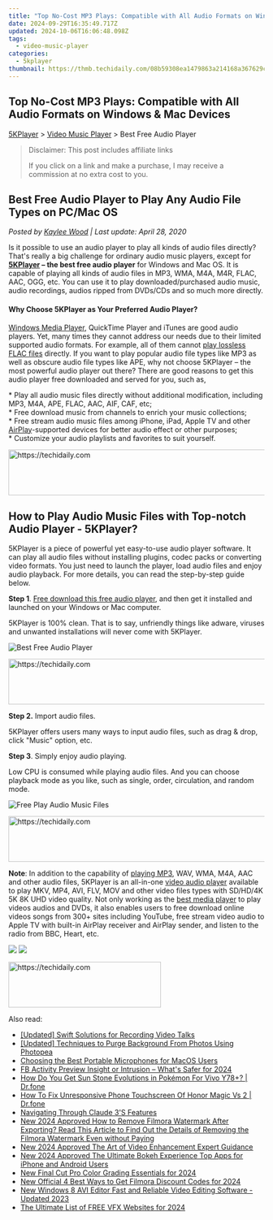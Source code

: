 ```yaml
---
title: "Top No-Cost MP3 Plays: Compatible with All Audio Formats on Windows & Mac Devices"
date: 2024-09-29T16:35:49.717Z
updated: 2024-10-06T16:06:48.098Z
tags:
  - video-music-player
categories:
  - 5kplayer
thumbnail: https://thmb.techidaily.com/08b59308ea1479863a214168a367629cf0b1393331c870e52c284f342d82b8ac.jpeg
---
```


## Top No-Cost MP3 Plays: Compatible with All Audio Formats on Windows & Mac Devices

[5KPlayer](https://tools.techidaily.com/5kplayer/products/) \> [Video Music Player](https://tools.techidaily.com/5kplayer/video-music-player/) \> Best Free Audio Player

>  Disclaimer: This post includes affiliate links
>
>  If you click on a link and make a purchase, I may receive a commission at no extra cost to you.
>

## Best Free Audio Player to Play Any Audio File Types on PC/Mac OS

 _Posted by [Kaylee Wood](https://www.quora.com/profile/Amanda-Hu-21) | Last update: April 28, 2020_

Is it possible to use an audio player to play all kinds of audio files directly? That's really a big challenge for ordinary audio music players, except for **[5KPlayer](https://tools.techidaily.com/5kplayer/products/) – the best free audio player** for Windows and Mac OS. It is capable of playing all kinds of audio files in MP3, WMA, M4A, M4R, FLAC, AAC, OGG, etc. You can use it to play downloaded/purchased audio music, audio recordings, audios ripped from DVDs/CDs and so much more directly. 

#### **Why Choose 5KPlayer as Your Preferred Audio Player?**

[Windows Media Player](https://tools.techidaily.com/5kplayer/video-music-player/), QuickTime Player and iTunes are good audio players. Yet, many times they cannot address our needs due to their limited supported audio formats. For example, all of them cannot [play lossless FLAC files](https://tools.techidaily.com/5kplayer/video-music-player/) directly. If you want to play popular audio file types like MP3 as well as obscure audio file types like APE, why not choose 5KPlayer – the most powerful audio player out there? There are good reasons to get this audio player free downloaded and served for you, such as,

\* Play all audio music files directly without additional modification, including MP3, M4A, APE, FLAC, AAC, AIF, CAF, etc;  
\* Free download music from channels to enrich your music collections;  
\* Free stream audio music files among iPhone, iPad, Apple TV and other [AirPlay](https://tools.techidaily.com/5kplayer/airplay/)\-supported devices for better audio effect or other purposes;  
\* Customize your audio playlists and favorites to suit yourself.

<!-- affiliate ads begin -->
<a href="https://imp.i357552.net/c/5597632/999558/11832" target="_top" id="999558">
  <img src="//a.impactradius-go.com/display-ad/11832-999558" border="0" alt="https://techidaily.com" width="728" height="90"/>
</a>
<img height="0" width="0" src="https://imp.i357552.net/i/5597632/999558/11832" style="position:absolute;visibility:hidden;" border="0" />
<!-- affiliate ads end -->

## How to Play Audio Music Files with Top-notch Audio Player - 5KPlayer?

5KPlayer is a piece of powerful yet easy-to-use audio player software. It can play all audio files without installing plugins, codec packs or converting video formats. You just need to launch the player, load audio files and enjoy audio playback. For more details, you can read the step-by-step guide below.

**Step 1**. [Free download this free audio player](https://tools.techidaily.com/5kplayer/products/), and then get it installed and launched on your Windows or Mac computer.

5KPlayer is 100% clean. That is to say, unfriendly things like adware, viruses and unwanted installations will never come with 5KPlayer.

![Best Free Audio Player](https://www.5kplayer.com/video-music-player/img/free-music-player.jpg) 

<!-- affiliate ads begin -->
<a href="https://appsumo.8odi.net/c/5597632/2068425/7443" target="_top" id="2068425">
  <img src="//a.impactradius-go.com/display-ad/7443-2068425" border="0" alt="https://techidaily.com" width="728" height="90"/>
</a>
<img height="0" width="0" src="https://appsumo.8odi.net/i/5597632/2068425/7443" style="position:absolute;visibility:hidden;" border="0" />
<!-- affiliate ads end -->

**Step 2.** Import audio files.

5KPlayer offers users many ways to input audio files, such as drag & drop, click "Music" option, etc. 

**Step 3**. Simply enjoy audio playing.

Low CPU is consumed while playing audio files. And you can choose playback mode as you like, such as single, order, circulation, and random mode.

![Free Play Audio Music Files](https://www.5kplayer.com/video-music-player/img/flac-music-player.jpg) 

<!-- affiliate ads begin -->
<a href="https://unicoeye.pxf.io/c/5597632/2148772/18498" target="_top" id="2148772">
  <img src="//a.impactradius-go.com/display-ad/18498-2148772" border="0" alt="https://techidaily.com" width="728" height="90"/>
</a>
<img height="0" width="0" src="https://unicoeye.pxf.io/i/5597632/2148772/18498" style="position:absolute;visibility:hidden;" border="0" />
<!-- affiliate ads end -->

**Note**: In addition to the capability of [playing MP3](https://tools.techidaily.com/5kplayer/video-music-player/), WAV, WMA, M4A, AAC and other audio files, 5KPlayer is an all-in-one [video audio player](https://tools.techidaily.com/5kplayer/video-music-player/) available to play MKV, MP4, AVI, FLV, MOV and other video files types with SD/HD/4K 5K 8K UHD video quality. Not only working as the [best media player](https://tools.techidaily.com/5kplayer/video-music-player/) to play videos audios and DVDs, it also enables users to free download online videos songs from 300+ sites including YouTube, free stream video audio to Apple TV with built-in AirPlay receiver and AirPlay sender, and listen to the radio from BBC, Heart, etc. 

[![](https://www.5kplayer.com/video-music-player/../button/freedownbackwin.png)](https://tools.techidaily.com/5kplayer/products/) [![](https://www.5kplayer.com/video-music-player/../button/freedownbackmac.png)](https://tools.techidaily.com/5kplayer/products/)

<!-- affiliate ads begin -->
<a href="https://aligracehair.sjv.io/c/5597632/1918698/19272" target="_top" id="1918698">
  <img src="//a.impactradius-go.com/display-ad/19272-1918698" border="0" alt="https://techidaily.com" width="300" height="90"/>
</a>
<img height="0" width="0" src="https://aligracehair.sjv.io/i/5597632/1918698/19272" style="position:absolute;visibility:hidden;" border="0" />
<!-- affiliate ads end -->

<ins class="adsbygoogle"
     style="display:block"
     data-ad-format="autorelaxed"
     data-ad-client="ca-pub-7571918770474297"
     data-ad-slot="1223367746"></ins>

<ins class="adsbygoogle"
     style="display:block"
     data-ad-client="ca-pub-7571918770474297"
     data-ad-slot="8358498916"
     data-ad-format="auto"
     data-full-width-responsive="true"></ins>

<span class="atpl-alsoreadstyle">Also read:</span>
<div><ul>
<li><a href="https://remote-screen-capture.techidaily.com/updated-swift-solutions-for-recording-video-talks/"><u>[Updated] Swift Solutions for Recording Video Talks</u></a></li>
<li><a href="https://fox-helps.techidaily.com/updated-techniques-to-purge-background-from-photos-using-photopea/"><u>[Updated] Techniques to Purge Background From Photos Using Photopea</u></a></li>
<li><a href="https://digital-screen-recording.techidaily.com/choosing-the-best-portable-microphones-for-macos-users/"><u>Choosing the Best Portable Microphones for MacOS Users</u></a></li>
<li><a href="https://article-files.techidaily.com/fb-activity-preview-insight-or-intrusion-whats-safer-for-2024/"><u>FB Activity Preview Insight or Intrusion – What's Safer for 2024</u></a></li>
<li><a href="https://change-location.techidaily.com/how-do-you-get-sun-stone-evolutions-in-pokemon-for-vivo-y78plus-drfone-by-drfone-virtual-android/"><u>How Do You Get Sun Stone Evolutions in Pokémon For Vivo Y78+? | Dr.fone</u></a></li>
<li><a href="https://howto.techidaily.com/how-to-fix-unresponsive-phone-touchscreen-of-honor-magic-vs-2-drfone-by-drfone-fix-android-problems-fix-android-problems/"><u>How To Fix Unresponsive Phone Touchscreen Of Honor Magic Vs 2 | Dr.fone</u></a></li>
<li><a href="https://tech-savvy.techidaily.com/navigating-through-claude-3s-features/"><u>Navigating Through Claude 3'S Features</u></a></li>
<li><a href="https://video-creation-software.techidaily.com/new-2024-approved-how-to-remove-filmora-watermark-after-exporting-read-this-article-to-find-out-the-details-of-removing-the-filmora-watermark-even-without-p/"><u>New 2024 Approved How to Remove Filmora Watermark After Exporting? Read This Article to Find Out the Details of Removing the Filmora Watermark Even without Paying</u></a></li>
<li><a href="https://video-creation-software.techidaily.com/new-2024-approved-the-art-of-video-enhancement-expert-guidance/"><u>New 2024 Approved The Art of Video Enhancement Expert Guidance</u></a></li>
<li><a href="https://video-creation-software.techidaily.com/new-2024-approved-the-ultimate-bokeh-experience-top-apps-for-iphone-and-android-users/"><u>New 2024 Approved The Ultimate Bokeh Experience Top Apps for iPhone and Android Users</u></a></li>
<li><a href="https://video-creation-software.techidaily.com/new-final-cut-pro-color-grading-essentials-for-2024/"><u>New Final Cut Pro Color Grading Essentials for 2024</u></a></li>
<li><a href="https://video-creation-software.techidaily.com/new-official-4-best-ways-to-get-filmora-discount-codes-for-2024/"><u>New Official 4 Best Ways to Get Filmora Discount Codes for 2024</u></a></li>
<li><a href="https://video-creation-software.techidaily.com/new-windows-8-avi-editor-fast-and-reliable-video-editing-software-updated-2023/"><u>New Windows 8 AVI Editor Fast and Reliable Video Editing Software - Updated 2023</u></a></li>
<li><a href="https://some-tips.techidaily.com/the-ultimate-list-of-free-vfx-websites-for-2024/"><u>The Ultimate List of FREE VFX Websites for 2024</u></a></li>
</ul></div>

